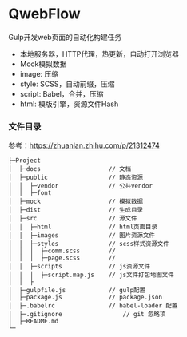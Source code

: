 
# QwebFlow

Gulp开发web页面的自动化构建任务

 - 本地服务器，HTTP代理，热更新，自动打开浏览器
 - Mock模拟数据
 - image: 压缩
 - style: SCSS，自动前缀，压缩
 - script: Babel，合并，压缩
 - html: 模版引擎，资源文件Hash


### 文件目录

参考：https://zhuanlan.zhihu.com/p/21312474


```
├─Project
│  ├─docs                   // 文档
│  ├─public                 // 静态资源
│  │  ├─vendor              // 公共vendor
│  │  ├─font
│  ├─mock                   // 模拟数据
│  ├─dist                   // 生成目录
│  ├─src                    // 源文件
│  │  ├─html                // html页面目录
│  │  ├─images              // 图片资源文件
│  │  ├─styles              // scss样式资源文件
│  │  │  ├─comm.scss        //
│  │  │  ├─page.scss        //
│  │  ├─scripts             // js资源文件
│  │  │  ├─script.map.js    // js文件打包地图文件
│  │  ├
│  ├─gulpfile.js            // gulp配置
│  ├─package.js             // package.json
│  ├─.babelrc               // babel-loader 配置
│  ├─.gitignore                 // git 忽略项
│  ├─README.md
└─
```